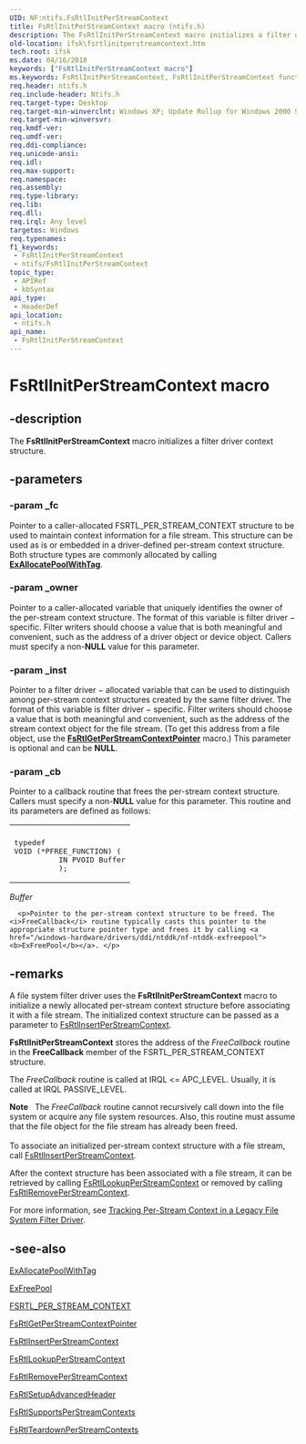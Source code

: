 ```yaml
---
UID: NF:ntifs.FsRtlInitPerStreamContext
title: FsRtlInitPerStreamContext macro (ntifs.h)
description: The FsRtlInitPerStreamContext macro initializes a filter driver context structure.
old-location: ifsk\fsrtlinitperstreamcontext.htm
tech.root: ifsk
ms.date: 04/16/2018
keywords: ["FsRtlInitPerStreamContext macro"]
ms.keywords: FsRtlInitPerStreamContext, FsRtlInitPerStreamContext function [Installable File System Drivers], fsrtlref_13a48f5e-d3e7-49fa-8c4c-bb2d061f2b2a.xml, ifsk.fsrtlinitperstreamcontext, ntifs/FsRtlInitPerStreamContext
req.header: ntifs.h
req.include-header: Ntifs.h
req.target-type: Desktop
req.target-min-winverclnt: Windows XP; Update Rollup for Windows 2000 Service Pack 4 (SP4)
req.target-min-winversvr: 
req.kmdf-ver: 
req.umdf-ver: 
req.ddi-compliance: 
req.unicode-ansi: 
req.idl: 
req.max-support: 
req.namespace: 
req.assembly: 
req.type-library: 
req.lib: 
req.dll: 
req.irql: Any level
targetos: Windows
req.typenames: 
f1_keywords:
 - FsRtlInitPerStreamContext
 - ntifs/FsRtlInitPerStreamContext
topic_type:
 - APIRef
 - kbSyntax
api_type:
 - HeaderDef
api_location:
 - ntifs.h
api_name:
 - FsRtlInitPerStreamContext
---
```


# FsRtlInitPerStreamContext macro


## -description

The <b>FsRtlInitPerStreamContext</b> macro initializes a filter driver context structure.

## -parameters

### -param _fc

<p>Pointer to a caller-allocated FSRTL_PER_STREAM_CONTEXT structure to be used to maintain context information for a file stream. This structure can be used as is or embedded in a driver-defined per-stream context structure. Both structure types are commonly allocated by calling <a href="/windows-hardware/drivers/ddi/wdm/nf-wdm-exallocatepoolwithtag"><b>ExAllocatePoolWithTag</b></a>. </p>

### -param _owner

<p>Pointer to a caller-allocated variable that uniquely identifies the owner of the per-stream context structure. The format of this variable is filter driver − specific. Filter writers should choose a value that is both meaningful and convenient, such as the address of a driver object or device object. Callers must specify a non-<b>NULL</b> value for this parameter. </p>

### -param _inst

<p>Pointer to a filter driver − allocated variable that can be used to distinguish among per-stream context structures created by the same filter driver. The format of this variable is filter driver − specific. Filter writers should choose a value that is both meaningful and convenient, such as the address of the stream context object for the file stream. (To get this address from a file object, use the <a href="/windows-hardware/drivers/ddi/ntifs/nf-ntifs-fsrtlgetperstreamcontextpointer"><b>FsRtlGetPerStreamContextPointer</b></a> macro.) This parameter is optional and can be <b>NULL</b>. </p>

### -param _cb

<p>Pointer to a callback routine that frees the per-stream context structure. Callers must specify a non-<b>NULL</b> value for this parameter. This routine and its parameters are defined as follows: </p>
  <div class="code">
    <span>
      <table>
        <tr>
          <th></th>
        </tr>
        <tr>
          <td>
            <pre>typedef
VOID (*PFREE_FUNCTION) (
          IN PVOID Buffer
          );</pre>
          </td>
        </tr>
      </table>
    </span>
  </div>
  <p></p>
  <dl>
    <dt>
      <a id="Buffer"></a>
      <a id="buffer"></a>
      <a id="BUFFER"></a>
      <i>Buffer</i>
    </dt>
    
      <p>Pointer to the per-stream context structure to be freed. The <i>FreeCallback</i> routine typically casts this pointer to the appropriate structure pointer type and frees it by calling <a href="/windows-hardware/drivers/ddi/ntddk/nf-ntddk-exfreepool"><b>ExFreePool</b></a>. </p>
    
  </dl>

## -remarks

A file system filter driver uses the <b>FsRtlInitPerStreamContext</b> macro to initialize a newly allocated per-stream context structure before associating it with a file stream. The initialized context structure can be passed as a parameter to <a href="/windows-hardware/drivers/ddi/ntifs/nf-ntifs-fsrtlinsertperstreamcontext">FsRtlInsertPerStreamContext</a>. 

<b>FsRtlInitPerStreamContext</b> stores the address of the <i>FreeCallback</i> routine in the <b>FreeCallback</b> member of the FSRTL_PER_STREAM_CONTEXT structure. 

The <i>FreeCallback</i> routine is called at IRQL <= APC_LEVEL. Usually, it is called at IRQL PASSIVE_LEVEL. 

<div class="alert"><b>Note</b>    The <i>FreeCallback</i> routine cannot recursively call down into the file system or acquire any file system resources. Also, this routine must assume that the file object for the file stream has already been freed. </div>
<div> </div>
To associate an initialized per-stream context structure with a file stream, call <a href="/windows-hardware/drivers/ddi/ntifs/nf-ntifs-fsrtlinsertperstreamcontext">FsRtlInsertPerStreamContext</a>. 

After the context structure has been associated with a file stream, it can be retrieved by calling <a href="/windows-hardware/drivers/ddi/ntifs/nf-ntifs-fsrtllookupperstreamcontext">FsRtlLookupPerStreamContext</a> or removed by calling <a href="/windows-hardware/drivers/ddi/ntifs/nf-ntifs-fsrtlremoveperstreamcontext">FsRtlRemovePerStreamContext</a>. 

For more information, see <a href="/windows-hardware/drivers/ifs/tracking-per-stream-context-in-a-legacy-file-system-filter-driver">Tracking Per-Stream Context in a Legacy File System Filter Driver</a>.

## -see-also

<a href="/windows-hardware/drivers/ddi/wdm/nf-wdm-exallocatepoolwithtag">ExAllocatePoolWithTag</a>



<a href="/windows-hardware/drivers/ddi/ntddk/nf-ntddk-exfreepool">ExFreePool</a>



<a href="/previous-versions/ff547357(v=vs.85)">FSRTL_PER_STREAM_CONTEXT</a>



<a href="/windows-hardware/drivers/ddi/ntifs/nf-ntifs-fsrtlgetperstreamcontextpointer">FsRtlGetPerStreamContextPointer</a>



<a href="/windows-hardware/drivers/ddi/ntifs/nf-ntifs-fsrtlinsertperstreamcontext">FsRtlInsertPerStreamContext</a>



<a href="/windows-hardware/drivers/ddi/ntifs/nf-ntifs-fsrtllookupperstreamcontext">FsRtlLookupPerStreamContext</a>



<a href="/windows-hardware/drivers/ddi/ntifs/nf-ntifs-fsrtlremoveperstreamcontext">FsRtlRemovePerStreamContext</a>



<a href="/previous-versions/ff547257(v=vs.85)">FsRtlSetupAdvancedHeader</a>



<a href="/previous-versions/ff547285(v=vs.85)">FsRtlSupportsPerStreamContexts</a>



<a href="/windows-hardware/drivers/ddi/ntifs/nf-ntifs-fsrtlteardownperstreamcontexts">FsRtlTeardownPerStreamContexts</a>

